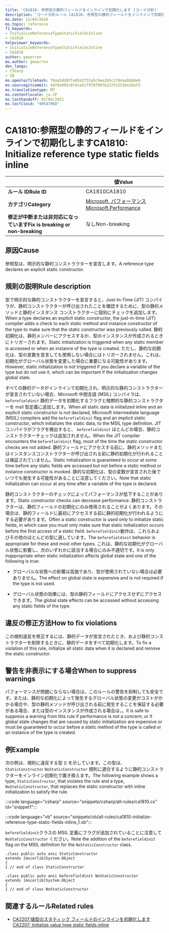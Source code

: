 ```yaml
---
title: 'CA1810: 参照型の静的フィールドをインラインで初期化します (コード分析)'
description: 'コード分析ルール CA1810: 参照型の静的フィールドをインラインで初期化する方法について説明します。'
ms.date: 11/04/2016
ms.topic: reference
f1_keywords:
- InitializeReferenceTypeStaticFieldsInline
- CA1810
helpviewer_keywords:
- InitializeReferenceTypeStaticFieldsInline
- CA1810
author: gewarren
ms.author: gewarren
dev_langs:
- CSharp
- VB
ms.openlocfilehash: f0aa5dd9ffe05b2755a5c9ee2b5c2784aebbb0e6
ms.sourcegitcommit: 4df8e005c074ceb1f978f007b222fe253be2baf3
ms.translationtype: MT
ms.contentlocale: ja-JP
ms.lasthandoff: 02/04/2021
ms.locfileid: "99547968"
---
```

# <a name="ca1810-initialize-reference-type-static-fields-inline"></a><span data-ttu-id="71d04-103">CA1810:参照型の静的フィールドをインラインで初期化します</span><span class="sxs-lookup"><span data-stu-id="71d04-103">CA1810: Initialize reference type static fields inline</span></span>

| | <span data-ttu-id="71d04-104">値</span><span class="sxs-lookup"><span data-stu-id="71d04-104">Value</span></span> |
|-|-|
| <span data-ttu-id="71d04-105">**ルール ID**</span><span class="sxs-lookup"><span data-stu-id="71d04-105">**Rule ID**</span></span> |<span data-ttu-id="71d04-106">CA1810</span><span class="sxs-lookup"><span data-stu-id="71d04-106">CA1810</span></span>|
| <span data-ttu-id="71d04-107">**カテゴリ**</span><span class="sxs-lookup"><span data-stu-id="71d04-107">**Category**</span></span> |[<span data-ttu-id="71d04-108">Microsoft. パフォーマンス</span><span class="sxs-lookup"><span data-stu-id="71d04-108">Microsoft.Performance</span></span>](performance-warnings.md)|
| <span data-ttu-id="71d04-109">**修正が中断または非対応になっています**</span><span class="sxs-lookup"><span data-stu-id="71d04-109">**Fix is breaking or non-breaking**</span></span> |<span data-ttu-id="71d04-110">なし</span><span class="sxs-lookup"><span data-stu-id="71d04-110">Non-breaking</span></span>|

## <a name="cause"></a><span data-ttu-id="71d04-111">原因</span><span class="sxs-lookup"><span data-stu-id="71d04-111">Cause</span></span>

<span data-ttu-id="71d04-112">参照型は、明示的な静的コンストラクターを宣言します。</span><span class="sxs-lookup"><span data-stu-id="71d04-112">A reference type declares an explicit static constructor.</span></span>

## <a name="rule-description"></a><span data-ttu-id="71d04-113">規則の説明</span><span class="sxs-lookup"><span data-stu-id="71d04-113">Rule description</span></span>

<span data-ttu-id="71d04-114">型で明示的な静的コンストラクターを宣言すると、Just-In-Time (JIT) コンパイラが、静的コンストラクターが呼び出されたことを確認するために、型の静的メソッドと静的インスタンス コンストラクターに個別にチェックを追加します。</span><span class="sxs-lookup"><span data-stu-id="71d04-114">When a type declares an explicit static constructor, the just-in-time (JIT) compiler adds a check to each static method and instance constructor of the type to make sure that the static constructor was previously called.</span></span> <span data-ttu-id="71d04-115">静的初期化は、静的メンバーにアクセスするか、型のインスタンスが作成されるときにトリガーされます。</span><span class="sxs-lookup"><span data-stu-id="71d04-115">Static initialization is triggered when any static member is accessed or when an instance of the type is created.</span></span> <span data-ttu-id="71d04-116">ただし、静的な初期化は、型の変数を宣言しても使用しない場合にはトリガーされません。これは、初期化がグローバル状態を変更した場合に重要になる可能性があります。</span><span class="sxs-lookup"><span data-stu-id="71d04-116">However, static initialization is not triggered if you declare a variable of the type but do not use it, which can be important if the initialization changes global state.</span></span>

<span data-ttu-id="71d04-117">すべての静的データがインラインで初期化され、明示的な静的コンストラクターが宣言されていない場合、Microsoft 中間言語 (MSIL) コンパイラは、 `beforefieldinit` 静的データを初期化するフラグと暗黙的な静的コンストラクターを msil 型定義に追加します。</span><span class="sxs-lookup"><span data-stu-id="71d04-117">When all static data is initialized inline and an explicit static constructor is not declared, Microsoft intermediate language (MSIL) compilers add the `beforefieldinit` flag and an implicit static constructor, which initializes the static data, to the MSIL type definition.</span></span> <span data-ttu-id="71d04-118">JIT コンパイラがフラグを検出すると、 `beforefieldinit` ほとんどの場合、静的コンストラクターチェックは追加されません。</span><span class="sxs-lookup"><span data-stu-id="71d04-118">When the JIT compiler encounters the `beforefieldinit` flag, most of the time the static constructor checks are not added.</span></span> <span data-ttu-id="71d04-119">静的フィールドにアクセスする前に、静的メソッドまたはインスタンスコンストラクターが呼び出される前に静的初期化が行われることは保証されていません。</span><span class="sxs-lookup"><span data-stu-id="71d04-119">Static initialization is guaranteed to occur at some time before any static fields are accessed but not before a static method or instance constructor is invoked.</span></span> <span data-ttu-id="71d04-120">静的な初期化は、型の変数が宣言された後でいつでも発生する可能性があることに注意してください。</span><span class="sxs-lookup"><span data-stu-id="71d04-120">Note that static initialization can occur at any time after a variable of the type is declared.</span></span>

<span data-ttu-id="71d04-121">静的コンストラクターのチェックによってパフォーマンスが低下することがあります。</span><span class="sxs-lookup"><span data-stu-id="71d04-121">Static constructor checks can decrease performance.</span></span> <span data-ttu-id="71d04-122">静的コンストラクターは、静的フィールドの初期化にのみ使用されることがよくあります。その場合は、静的フィールドに最初にアクセスする前に静的初期化が行われるようにする必要があります。</span><span class="sxs-lookup"><span data-stu-id="71d04-122">Often a static constructor is used only to initialize static fields, in which case you must only make sure that static initialization occurs before the first access of a static field.</span></span> <span data-ttu-id="71d04-123">`beforefieldinit`動作は、これらおよびその他のほとんどの型に適しています。</span><span class="sxs-lookup"><span data-stu-id="71d04-123">The `beforefieldinit` behavior is appropriate for these and most other types.</span></span> <span data-ttu-id="71d04-124">これは、静的な初期化がグローバル状態に影響し、次のいずれかに該当する場合にのみ不適切です。</span><span class="sxs-lookup"><span data-stu-id="71d04-124">It is only inappropriate when static initialization affects global state and one of the following is true:</span></span>

- <span data-ttu-id="71d04-125">グローバルな状態への影響は高価であり、型が使用されていない場合は必要ありません。</span><span class="sxs-lookup"><span data-stu-id="71d04-125">The effect on global state is expensive and is not required if the type is not used.</span></span>

- <span data-ttu-id="71d04-126">グローバル状態の効果には、型の静的フィールドにアクセスせずにアクセスできます。</span><span class="sxs-lookup"><span data-stu-id="71d04-126">The global state effects can be accessed without accessing any static fields of the type.</span></span>

## <a name="how-to-fix-violations"></a><span data-ttu-id="71d04-127">違反の修正方法</span><span class="sxs-lookup"><span data-stu-id="71d04-127">How to fix violations</span></span>

<span data-ttu-id="71d04-128">この規則違反を修正するには、静的データが宣言されたとき、および静的コンストラクターを削除するときに、静的データをすべて初期化します。</span><span class="sxs-lookup"><span data-stu-id="71d04-128">To fix a violation of this rule, initialize all static data when it is declared and remove the static constructor.</span></span>

## <a name="when-to-suppress-warnings"></a><span data-ttu-id="71d04-129">警告を非表示にする場合</span><span class="sxs-lookup"><span data-stu-id="71d04-129">When to suppress warnings</span></span>

<span data-ttu-id="71d04-130">パフォーマンスが問題にならない場合は、このルールの警告を抑制しても安全です。または、静的な初期化によって発生するグローバル状態の変更がコストがかかる場合や、型の静的メソッドが呼び出される前に発生することを保証する必要がある場合、または型のインスタンスが作成される場合は、。</span><span class="sxs-lookup"><span data-stu-id="71d04-130">It is safe to suppress a warning from this rule if performance is not a concern; or if global state changes that are caused by static initialization are expensive or must be guaranteed to occur before a static method of the type is called or an instance of the type is created.</span></span>

## <a name="example"></a><span data-ttu-id="71d04-131">例</span><span class="sxs-lookup"><span data-stu-id="71d04-131">Example</span></span>

<span data-ttu-id="71d04-132">次の例は、規則に違反する型 () を示しています。この型は、 `StaticConstructor` `NoStaticConstructor` 規則に適合するように静的コンストラクターをインライン初期化で置き換えます。</span><span class="sxs-lookup"><span data-stu-id="71d04-132">The following example shows a type, `StaticConstructor`, that violates the rule and a type, `NoStaticConstructor`, that replaces the static constructor with inline initialization to satisfy the rule.</span></span>

:::code language="csharp" source="snippets/csharp/all-rules/ca1810.cs" id="snippet1":::

:::code language="vb" source="snippets/vb/all-rules/ca1810-initialize-reference-type-static-fields-inline_1.vb":::

<span data-ttu-id="71d04-133">`beforefieldinit`クラスの MSIL 定義にフラグが追加されていることに注意して `NoStaticConstructor` ください。</span><span class="sxs-lookup"><span data-stu-id="71d04-133">Note the addition of the `beforefieldinit` flag on the MSIL definition for the `NoStaticConstructor` class.</span></span>

```il
.class public auto ansi StaticConstructor
extends [mscorlib]System.Object
{
} // end of class StaticConstructor

.class public auto ansi beforefieldinit NoStaticConstructor
extends [mscorlib]System.Object
{
} // end of class NoStaticConstructor
```

## <a name="related-rules"></a><span data-ttu-id="71d04-134">関連するルール</span><span class="sxs-lookup"><span data-stu-id="71d04-134">Related rules</span></span>

- [<span data-ttu-id="71d04-135">CA2207:値型のスタティック フィールドのインラインを初期化します</span><span class="sxs-lookup"><span data-stu-id="71d04-135">CA2207: Initialize value type static fields inline</span></span>](ca2207.md)
